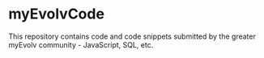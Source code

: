 # myEvolvCode

This repository contains code and code snippets submitted by the greater myEvolv community - JavaScript, SQL, etc.
